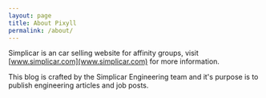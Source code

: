 ```yaml
---
layout: page
title: About Pixyll
permalink: /about/
---
```


Simplicar is an car selling website for affinity groups, visit [www.simplicar.com](www.simplicar.com) for more information.

This blog is crafted by the Simplicar Engineering team and it's purpose is to publish engineering articles and job posts.